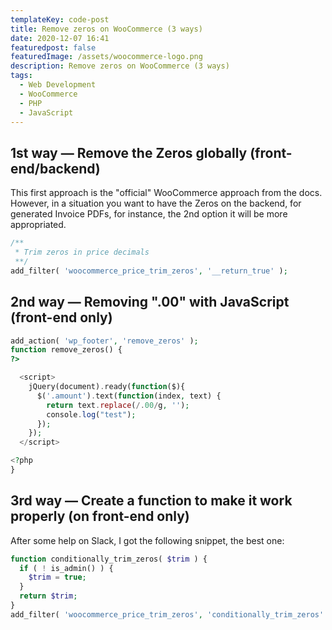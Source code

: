 ```yaml
---
templateKey: code-post
title: Remove zeros on WooCommerce (3 ways)
date: 2020-12-07 16:41
featuredpost: false
featuredImage: /assets/woocommerce-logo.png
description: Remove zeros on WooCommerce (3 ways)
tags:
  - Web Development
  - WooCommerce
  - PHP
  - JavaScript
---
```


## 1st way — Remove the Zeros globally (front-end/backend)

This first approach is the "official" WooCommerce approach from the docs. However, in a situation you want to have the Zeros on the backend, for generated Invoice PDFs, for instance, the 2nd option it will be more appropriated.

```php
/**
 * Trim zeros in price decimals
 **/
add_filter( 'woocommerce_price_trim_zeros', '__return_true' );
```

## 2nd way — Removing ".00" with JavaScript (front-end only)

```php
add_action( 'wp_footer', 'remove_zeros' );
function remove_zeros() {
?>

  <script>
    jQuery(document).ready(function($){
      $('.amount').text(function(index, text) {
        return text.replace(/.00/g, '');
        console.log("test");
      });
    });
  </script>

<?php
}
```

## 3rd way — Create a function to make it work properly (on front-end only)

After some help on Slack, I got the following snippet, the best one:

```php
function conditionally_trim_zeros( $trim ) {
  if ( ! is_admin() ) {
    $trim = true;
  }
  return $trim;
}
add_filter( 'woocommerce_price_trim_zeros', 'conditionally_trim_zeros' );
```
